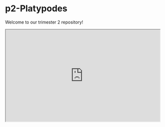 # p2-Platypodes
Welcome to our trimester 2 repository!
<iframe
  src="https://padlet.com/akazi3211/wlmfpjwnbuuf6qsm"
  style="width:100%; height:300px;"
></iframe>
